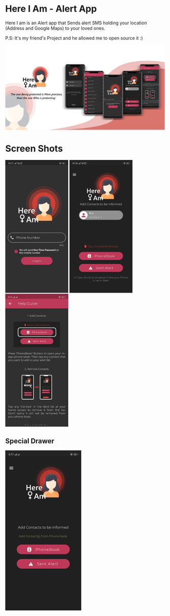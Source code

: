 # Here I Am - Alert App

Here I am is an Alert app that Sends alert SMS holding your location (Address and Google Maps) to your loved ones.

P.S: It's my friend's Project and he allowed me to open source it :)

<img src="ss/banner.png">

# Screen Shots

<img src="ss/login.jpg" height = 420>  <img src="ss/Home.jpg" height = 420>  <img src="ss/helpGuide.jpg" height = 420>

## Special Drawer

<img src="ss/Ani.gif">
